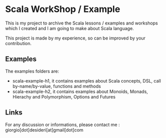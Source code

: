 # Scala WorkShop / Example

This is my project to archive the Scala lessons / examples and workshops which I created and I am going to make about Scala language.

This project is made by my experience, so can be improved by your contribution.

## Examples

The examples folders are:

 - scala-example-h1, it contains examples about Scala concepts, DSL, call by-name/by-value, functions and methods
 - scala-example-h2, it contains examples about Monoids, Monads, Hierachy and Polymorphism, Options and Futures

## Links

For any discussion or informations, please contact me : giorgio[dot]desideri[at]gmail[dot]com
